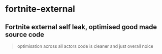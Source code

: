 # fortnite-external
## Fortnite external self leak, optimised  good made source code

> optimisation across all actors
>  code is cleaner and just overall noice
